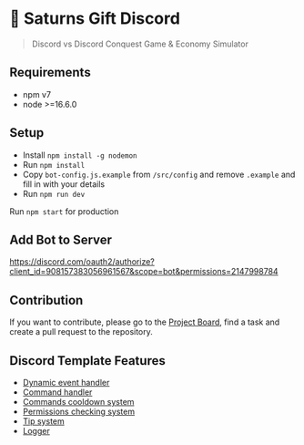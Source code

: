 # 💾 Saturns Gift Discord

> Discord vs Discord Conquest Game & Economy Simulator

## Requirements

- npm v7
- node >=16.6.0

## Setup
- Install `npm install -g nodemon`
- Run `npm install`
- Copy `bot-config.js.example` from `/src/config` and remove `.example` and fill in with your details
- Run `npm run dev`

Run `npm start` for production

## Add Bot to Server

https://discord.com/oauth2/authorize?client_id=908157383056961567&scope=bot&permissions=2147998784

## Contribution

If you want to contribute, please go to the [Project Board](https://github.com/Saturns-Gift/sg-discord/projects/1), find a task and create a pull request to the repository.

## Discord Template Features
- [Dynamic event handler](src/core/event-handler)
- [Command handler](src/core/command-handler)
- [Commands cooldown system](src/core/utils)
- [Permissions checking system](src/core/discord-utils)
- [Tip system](src/core/utils/tips)
- [Logger](src/core/utils)
